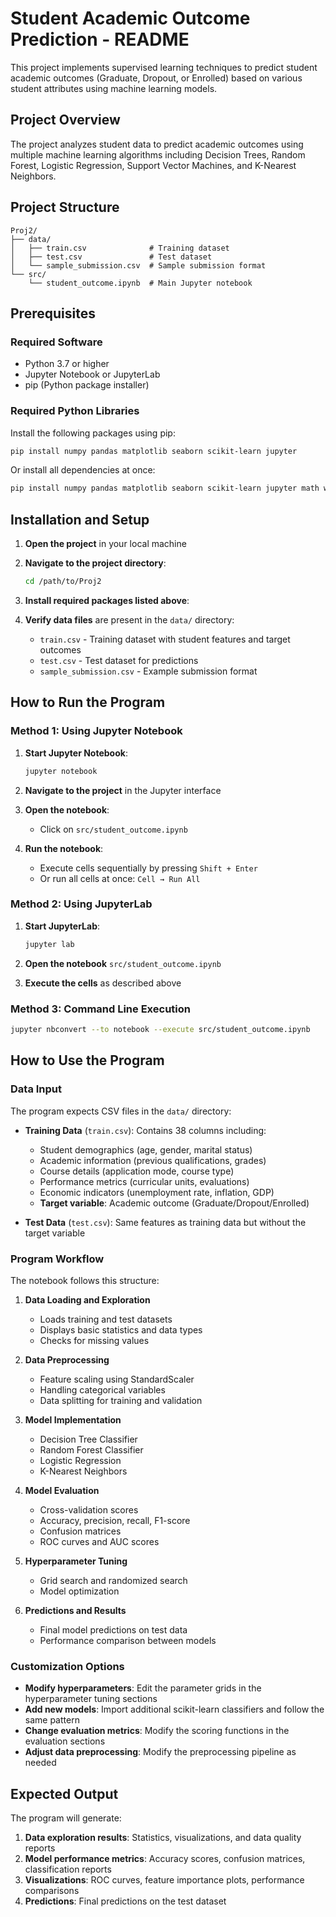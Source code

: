 # Student Academic Outcome Prediction - README

This project implements supervised learning techniques to predict student academic outcomes (Graduate, Dropout, or Enrolled) based on various student attributes using machine learning models.

## Project Overview

The project analyzes student data to predict academic outcomes using multiple machine learning algorithms including Decision Trees, Random Forest, Logistic Regression, Support Vector Machines, and K-Nearest Neighbors.

## Project Structure

```
Proj2/
├── data/
│   ├── train.csv              # Training dataset
│   ├── test.csv               # Test dataset
│   └── sample_submission.csv  # Sample submission format
└── src/
    └── student_outcome.ipynb  # Main Jupyter notebook
```

## Prerequisites

### Required Software
- Python 3.7 or higher
- Jupyter Notebook or JupyterLab
- pip (Python package installer)

### Required Python Libraries

Install the following packages using pip:

```bash
pip install numpy pandas matplotlib seaborn scikit-learn jupyter
```

Or install all dependencies at once:

```bash
pip install numpy pandas matplotlib seaborn scikit-learn jupyter math warnings time
```

## Installation and Setup

1. **Open the project** in your local machine

2. **Navigate to the project directory**:
   ```bash
   cd /path/to/Proj2
   ```

3. **Install required packages listed above**:

4. **Verify data files** are present in the `data/` directory:
   - `train.csv` - Training dataset with student features and target outcomes
   - `test.csv` - Test dataset for predictions
   - `sample_submission.csv` - Example submission format

## How to Run the Program

### Method 1: Using Jupyter Notebook

1. **Start Jupyter Notebook**:
   ```bash
   jupyter notebook
   ```

2. **Navigate to the project** in the Jupyter interface

3. **Open the notebook**:
   - Click on `src/student_outcome.ipynb`

4. **Run the notebook**:
   - Execute cells sequentially by pressing `Shift + Enter`
   - Or run all cells at once: `Cell → Run All`

### Method 2: Using JupyterLab

1. **Start JupyterLab**:
   ```bash
   jupyter lab
   ```

2. **Open the notebook** `src/student_outcome.ipynb`

3. **Execute the cells** as described above

### Method 3: Command Line Execution

```bash
jupyter nbconvert --to notebook --execute src/student_outcome.ipynb
```

## How to Use the Program

### Data Input

The program expects CSV files in the `data/` directory:

- **Training Data** (`train.csv`): Contains 38 columns including:
  - Student demographics (age, gender, marital status)
  - Academic information (previous qualifications, grades)
  - Course details (application mode, course type)
  - Performance metrics (curricular units, evaluations)
  - Economic indicators (unemployment rate, inflation, GDP)
  - **Target variable**: Academic outcome (Graduate/Dropout/Enrolled)

- **Test Data** (`test.csv`): Same features as training data but without the target variable

### Program Workflow

The notebook follows this structure:

1. **Data Loading and Exploration**
   - Loads training and test datasets
   - Displays basic statistics and data types
   - Checks for missing values

2. **Data Preprocessing**
   - Feature scaling using StandardScaler
   - Handling categorical variables
   - Data splitting for training and validation

3. **Model Implementation**
   - Decision Tree Classifier
   - Random Forest Classifier
   - Logistic Regression   
   - K-Nearest Neighbors

4. **Model Evaluation**
   - Cross-validation scores
   - Accuracy, precision, recall, F1-score
   - Confusion matrices
   - ROC curves and AUC scores

5. **Hyperparameter Tuning**
   - Grid search and randomized search
   - Model optimization

6. **Predictions and Results**
   - Final model predictions on test data
   - Performance comparison between models

### Customization Options

- **Modify hyperparameters**: Edit the parameter grids in the hyperparameter tuning sections
- **Add new models**: Import additional scikit-learn classifiers and follow the same pattern
- **Change evaluation metrics**: Modify the scoring functions in the evaluation sections
- **Adjust data preprocessing**: Modify the preprocessing pipeline as needed

## Expected Output

The program will generate:

1. **Data exploration results**: Statistics, visualizations, and data quality reports
2. **Model performance metrics**: Accuracy scores, confusion matrices, classification reports
3. **Visualizations**: ROC curves, feature importance plots, performance comparisons
4. **Predictions**: Final predictions on the test dataset
